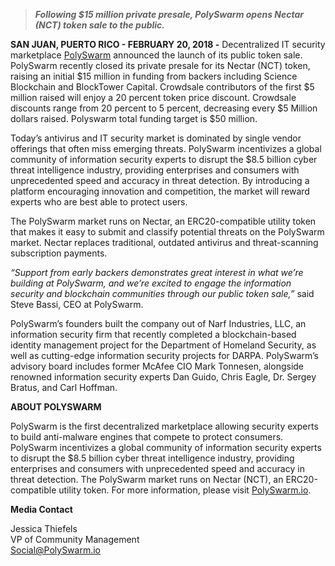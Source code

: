 > **_Following $15 million private presale, PolySwarm opens Nectar (NCT) token sale to the public._**

**SAN JUAN, PUERTO RICO - FEBRUARY 20, 2018 -**  Decentralized IT security marketplace [PolySwarm](https://polyswarm.io/) announced the launch of its public token sale. PolySwarm recently closed its private presale for its Nectar (NCT) token, raising an initial $15 million in funding from backers including Science Blockchain and BlockTower Capital. Crowdsale contributors of the first $5 million raised will enjoy a 20 percent token price discount. Crowdsale discounts range from 20 percent to 5 percent, decreasing every $5 Million dollars raised.  Polyswarm total funding target is $50 million.

Today’s antivirus and IT security market is dominated by single vendor offerings that often miss emerging threats. PolySwarm incentivizes a global community of information security experts to disrupt the $8.5 billion cyber threat intelligence industry, providing enterprises and consumers with unprecedented speed and accuracy in threat detection. By introducing a platform  encouraging innovation and competition, the market will reward experts who are best able to protect users.

The PolySwarm market runs on Nectar, an ERC20-compatible utility token that makes it easy to submit and classify potential threats on the PolySwarm market. Nectar replaces traditional, outdated antivirus and threat-scanning subscription payments.

_“Support from early backers demonstrates great interest in what we’re building at PolySwarm, and we’re excited to engage the information security and blockchain communities through our public token sale,”_ said Steve Bassi, CEO at PolySwarm.

PolySwarm’s founders built the company out of Narf Industries, LLC, an information security firm that recently completed a blockchain-based identity management project for the Department of Homeland Security, as well as cutting-edge information security projects for DARPA. PolySwarm’s advisory board includes former McAfee CIO Mark Tonnesen, alongside renowned information security experts Dan Guido, Chris Eagle, Dr. Sergey Bratus, and Carl Hoffman.

**ABOUT POLYSWARM**

PolySwarm is the first decentralized marketplace allowing security experts to build anti-malware engines that compete to protect consumers. PolySwarm incentivizes a global community of information security experts to 
disrupt the $8.5 billion cyber threat intelligence industry, providing enterprises and consumers with unprecedented speed and accuracy in threat detection. The PolySwarm market runs on Nectar (NCT), an ERC20-compatible utility token. For more information, please visit [PolySwarm.io](https://polyswarm.io/).

**Media Contact**

Jessica Thiefels  
VP of Community Management  
Social@PolySwarm.io
